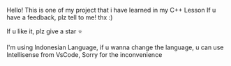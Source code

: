 Hello!
This is one of my project that i have learned in my C++ Lesson
If u have a feedback, plz tell to me!
thx :)

If u like it, plz give a star ⭐

I'm using Indonesian Language, if u wanna change the language, u can use Intellisense from VsCode, Sorry for the inconvenience
